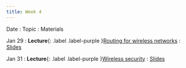```yaml
---
title: Week 4
---
```


Date
: Topic
  : Materials

Jan 29
: **Lecture**{: .label .label-purple }[Routing for wireless networks](#)
  : [Slides](#)

Jan 31
: **Lecture**{: .label .label-purple }[Wireless security](#)
  : [Slides](#)